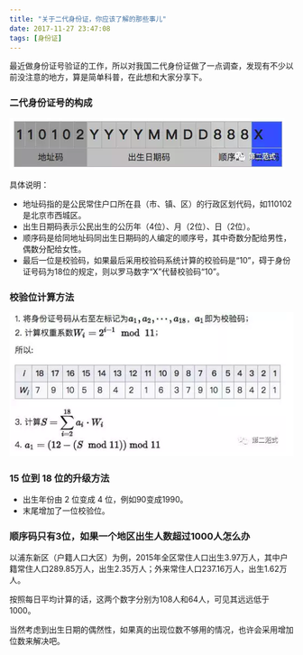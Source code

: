 ```yaml
---
title: "关于二代身份证，你应该了解的那些事儿"
date: 2017-11-27 23:47:08
tags: [身份证]
---
```


最近做身份证号验证的工作，所以对我国二代身份证做了一点调查，发现有不少以前没注意的地方，算是简单科普，在此想和大家分享下。

### 二代身份证号的构成

![pic1.png](/images/idcard/pic1.png)

具体说明：

- 地址码指的是公民常住户口所在县（市、镇、区）的行政区划代码，如110102是北京市西城区。
- 出生日期码表示公民出生的公历年（4位）、月（2位）、日（2位）。
- 顺序码是给同地址码同出生日期码的人编定的顺序号，其中奇数分配给男性，偶数分配给女性。
- 最后一位是校验码，如果最后采用校验码系统计算的校验码是“10”，碍于身份证号码为18位的规定，则以罗马数字“X”代替校验码“10”。

### 校验位计算方法

![pic2.png](/images/idcard/pic2.png)

### 15 位到 18 位的升级方法

- 出生年份由 2 位变成 4 位，例如90变成1990。
- 末尾增加了一位校验位。

### 顺序码只有3位，如果一个地区出生人数超过1000人怎么办

以浦东新区（户籍人口大区）为例，2015年全区常住人口出生3.97万人，其中户籍常住人口289.85万人，出生2.35万人；外来常住人口237.16万人，出生1.62万人。

按照每日平均计算的话，这两个数字分别为108人和64人，可见其远远低于1000。

当然考虑到出生日期的偶然性，如果真的出现位数不够用的情况，也许会采用增加位数来解决吧。
